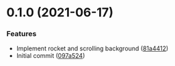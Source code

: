 # 0.1.0 (2021-06-17)


### Features

* Implement rocket and scrolling background ([81a4412](https://github.com/fussel178/react-spring-rocket/commit/81a441203a92ac6cfbeda4d49a5081392385d9a5))
* Initial commit ([097a524](https://github.com/fussel178/react-spring-rocket/commit/097a52443058fd27c44cd63f2cbfa4b673c35c13))



